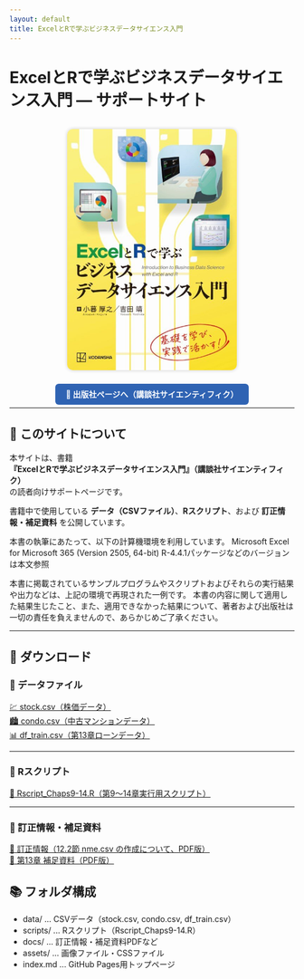 ```yaml
---
layout: default
title: ExcelとRで学ぶビジネスデータサイエンス入門
---
```


# ExcelとRで学ぶビジネスデータサイエンス入門 ― サポートサイト

<div align="center">
  <img src="assets/images/bdser-cover.jpg" alt="ExcelとRで学ぶビジネスデータサイエンス入門 表紙" width="300px" style="border-radius:10px; box-shadow:0 0 6px rgba(0,0,0,0.2); margin:15px;">
</div>

<p align="center">
  <a href="https://www.kspub.co.jp/book/detail/5411339.html" target="_blank" style="background-color:#2f63b3; color:white; padding:10px 18px; border-radius:6px; text-decoration:none; font-weight:600;">
    📘 出版社ページへ（講談社サイエンティフィク）
  </a>
</p>

---

## 📖 このサイトについて

本サイトは、書籍  
**『ExcelとRで学ぶビジネスデータサイエンス入門』（講談社サイエンティフィク）**  
の読者向けサポートページです。  

書籍中で使用している **データ（CSVファイル）**、**Rスクリプト**、および **訂正情報・補足資料** を公開しています。  

本書の執筆にあたって、以下の計算機環境を利用しています。
Microsoft Excel for Microsoft 365 (Version 2505, 64-bit)
R-4.4.1パッケージなどのバージョンは本文参照

本書に掲載されているサンプルプログラムやスクリプトおよびそれらの実行結果や出力などは、上記の環境で再現された一例です。
本書の内容に関して適用した結果生じたこと、また、適用できなかった結果について、著者および出版社は一切の責任を負えませんので、あらかじめご了承ください。

---

## 📂 ダウンロード

### 🔹 データファイル
<a href="data/stock.csv" download>💹 stock.csv（株価データ）</a><br>
<a href="data/condo.csv" download>🏙️ condo.csv（中古マンションデータ）</a><br>
<a href="data/df_train.csv" download>📊 df_train.csv（第13章ローンデータ）</a>

---

### 🔹 Rスクリプト
<a href="scripts/Rscript_Chaps9-14.R" download>📘 Rscript_Chaps9-14.R（第9〜14章実行用スクリプト）</a>

---

### 🔹 訂正情報・補足資料
<a href="docs/nme_2025.pdf" download>📝 訂正情報（12.2節 nme.csv の作成について、PDF版）</a><br>
<a href="docs/chap_13_supplementary.pdf" download>📝 第13章 補足資料（PDF版）</a>


## 📚 フォルダ構成

- data/ ... CSVデータ（stock.csv, condo.csv, df_train.csv）
- scripts/ ... Rスクリプト（Rscript_Chaps9-14.R）
- docs/ ... 訂正情報・補足資料PDFなど
- assets/ ... 画像ファイル・CSSファイル
- index.md ... GitHub Pages用トップページ

